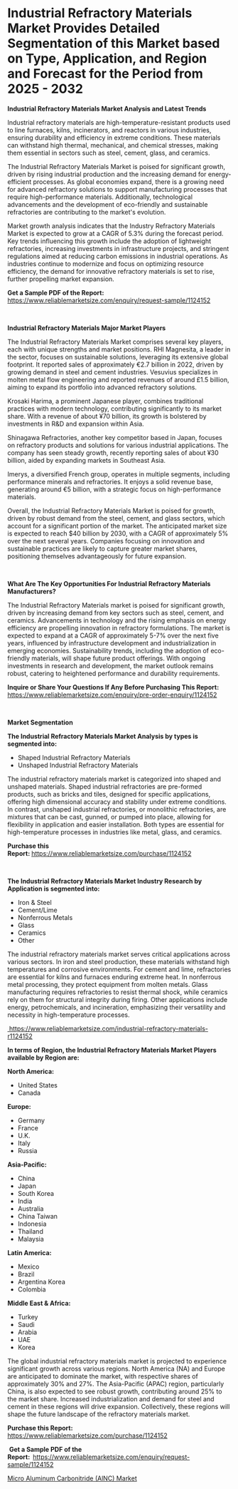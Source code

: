 <p><h1>Industrial Refractory Materials Market Provides Detailed Segmentation of this Market based on Type, Application, and Region and Forecast for the Period from 2025 - 2032</h1></p><p><strong>Industrial Refractory Materials Market Analysis and Latest Trends</strong></p>
<p><p>Industrial refractory materials are high-temperature-resistant products used to line furnaces, kilns, incinerators, and reactors in various industries, ensuring durability and efficiency in extreme conditions. These materials can withstand high thermal, mechanical, and chemical stresses, making them essential in sectors such as steel, cement, glass, and ceramics.</p><p>The Industrial Refractory Materials Market is poised for significant growth, driven by rising industrial production and the increasing demand for energy-efficient processes. As global economies expand, there is a growing need for advanced refractory solutions to support manufacturing processes that require high-performance materials. Additionally, technological advancements and the development of eco-friendly and sustainable refractories are contributing to the market's evolution.</p><p>Market growth analysis indicates that the Industry Refractory Materials Market is expected to grow at a CAGR of 5.3% during the forecast period. Key trends influencing this growth include the adoption of lightweight refractories, increasing investments in infrastructure projects, and stringent regulations aimed at reducing carbon emissions in industrial operations. As industries continue to modernize and focus on optimizing resource efficiency, the demand for innovative refractory materials is set to rise, further propelling market expansion.</p></p>
<p><strong>Get a Sample PDF of the Report:&nbsp;</strong> <a href="https://www.reliablemarketsize.com/enquiry/request-sample/1124152?utm_campaign=2753&utm_medium=2&utm_source=Github&utm_content=ia&utm_term=02042025&utm_id=industrial-refractory-materials">https://www.reliablemarketsize.com/enquiry/request-sample/1124152</a></p>
<p>&nbsp;</p>
<p><strong>Industrial Refractory Materials Major Market Players</strong></p>
<p><p>The Industrial Refractory Materials Market comprises several key players, each with unique strengths and market positions. RHI Magnesita, a leader in the sector, focuses on sustainable solutions, leveraging its extensive global footprint. It reported sales of approximately €2.7 billion in 2022, driven by growing demand in steel and cement industries. Vesuvius specializes in molten metal flow engineering and reported revenues of around £1.5 billion, aiming to expand its portfolio into advanced refractory solutions.</p><p>Krosaki Harima, a prominent Japanese player, combines traditional practices with modern technology, contributing significantly to its market share. With a revenue of about ¥70 billion, its growth is bolstered by investments in R&D and expansion within Asia.</p><p>Shinagawa Refractories, another key competitor based in Japan, focuses on refractory products and solutions for various industrial applications. The company has seen steady growth, recently reporting sales of about ¥30 billion, aided by expanding markets in Southeast Asia.</p><p>Imerys, a diversified French group, operates in multiple segments, including performance minerals and refractories. It enjoys a solid revenue base, generating around €5 billion, with a strategic focus on high-performance materials. </p><p>Overall, the Industrial Refractory Materials Market is poised for growth, driven by robust demand from the steel, cement, and glass sectors, which account for a significant portion of the market. The anticipated market size is expected to reach $40 billion by 2030, with a CAGR of approximately 5% over the next several years. Companies focusing on innovation and sustainable practices are likely to capture greater market shares, positioning themselves advantageously for future expansion.</p></p>
<p>&nbsp;</p>
<p><strong>What Are The Key Opportunities For Industrial Refractory Materials Manufacturers?</strong></p>
<p><p>The Industrial Refractory Materials market is poised for significant growth, driven by increasing demand from key sectors such as steel, cement, and ceramics. Advancements in technology and the rising emphasis on energy efficiency are propelling innovation in refractory formulations. The market is expected to expand at a CAGR of approximately 5-7% over the next five years, influenced by infrastructure development and industrialization in emerging economies. Sustainability trends, including the adoption of eco-friendly materials, will shape future product offerings. With ongoing investments in research and development, the market outlook remains robust, catering to heightened performance and durability requirements.</p></p>
<p><strong>Inquire or Share Your Questions If Any Before Purchasing This Report:</strong> <a href="https://www.reliablemarketsize.com/enquiry/pre-order-enquiry/1124152?utm_campaign=2753&utm_medium=2&utm_source=Github&utm_content=ia&utm_term=02042025&utm_id=industrial-refractory-materials">https://www.reliablemarketsize.com/enquiry/pre-order-enquiry/1124152</a></p>
<p>&nbsp;</p>
<p><strong>Market Segmentation</strong></p>
<p><strong>The Industrial Refractory Materials Market Analysis by types is segmented into:</strong></p>
<p><ul><li>Shaped Industrial Refractory Materials</li><li>Unshaped Industrial Refractory Materials</li></ul></p>
<p><p>The industrial refractory materials market is categorized into shaped and unshaped materials. Shaped industrial refractories are pre-formed products, such as bricks and tiles, designed for specific applications, offering high dimensional accuracy and stability under extreme conditions. In contrast, unshaped industrial refractories, or monolithic refractories, are mixtures that can be cast, gunned, or pumped into place, allowing for flexibility in application and easier installation. Both types are essential for high-temperature processes in industries like metal, glass, and ceramics.</p></p>
<p><strong>Purchase this Report:&nbsp;</strong><a href="https://www.reliablemarketsize.com/purchase/1124152?utm_campaign=2753&utm_medium=2&utm_source=Github&utm_content=ia&utm_term=02042025&utm_id=industrial-refractory-materials">https://www.reliablemarketsize.com/purchase/1124152</a></p>
<p>&nbsp;</p>
<p><strong>The Industrial Refractory Materials Market Industry Research by Application is segmented into:</strong></p>
<p><ul><li>Iron & Steel</li><li>Cement/Lime</li><li>Nonferrous Metals</li><li>Glass</li><li>Ceramics</li><li>Other</li></ul></p>
<p><p>The industrial refractory materials market serves critical applications across various sectors. In iron and steel production, these materials withstand high temperatures and corrosive environments. For cement and lime, refractories are essential for kilns and furnaces enduring extreme heat. In nonferrous metal processing, they protect equipment from molten metals. Glass manufacturing requires refractories to resist thermal shock, while ceramics rely on them for structural integrity during firing. Other applications include energy, petrochemicals, and incineration, emphasizing their versatility and necessity in high-temperature processes.</p></p>
<p><a href="https://www.reliablemarketsize.com/industrial-refractory-materials-r1124152?utm_campaign=2753&utm_medium=2&utm_source=Github&utm_content=ia&utm_term=02042025&utm_id=industrial-refractory-materials">&nbsp;https://www.reliablemarketsize.com/industrial-refractory-materials-r1124152</a></p>
<p><strong>In terms of Region, the Industrial Refractory Materials Market Players available by Region are:</strong></p>
<p>
    <p> <strong> North America: </strong>
        <ul>
            <li>United States</li>
            <li>Canada</li>
        </ul>
        </p> 
    <p> <strong> Europe: </strong>
        <ul>
            <li>Germany</li>
            <li>France</li>
            <li>U.K.</li>
            <li>Italy</li>
            <li>Russia</li>
        </ul>
        </p> 
    <p> <strong> Asia-Pacific: </strong>
        <ul>
            <li>China</li>
            <li>Japan</li>
            <li>South Korea</li>
            <li>India</li>
            <li>Australia</li>
            <li>China Taiwan</li>
            <li>Indonesia</li>
            <li>Thailand</li>
            <li>Malaysia</li>
        </ul>
        </p> 
    <p> <strong> Latin America: </strong>
        <ul>
            <li>Mexico</li>
            <li>Brazil</li>
            <li>Argentina Korea</li>
            <li>Colombia</li>
        </ul>
        </p> 
    <p> <strong> Middle East & Africa: </strong>
        <ul>
            <li>Turkey</li>
            <li>Saudi</li>
            <li>Arabia</li>
            <li>UAE</li>
            <li>Korea</li>
        </ul>
    </p>
    </p>
<p><p>The global industrial refractory materials market is projected to experience significant growth across various regions. North America (NA) and Europe are anticipated to dominate the market, with respective shares of approximately 30% and 27%. The Asia-Pacific (APAC) region, particularly China, is also expected to see robust growth, contributing around 25% to the market share. Increased industrialization and demand for steel and cement in these regions will drive expansion. Collectively, these regions will shape the future landscape of the refractory materials market.</p></p>
<p><strong>Purchase this Report: </strong><a href="https://www.reliablemarketsize.com/purchase/1124152?utm_campaign=2753&utm_medium=2&utm_source=Github&utm_content=ia&utm_term=02042025&utm_id=industrial-refractory-materials">https://www.reliablemarketsize.com/purchase/1124152</a></p>
<p>&nbsp;<strong>Get a Sample PDF of the Report:&nbsp;&nbsp;</strong><a href="https://www.reliablemarketsize.com/enquiry/request-sample/1124152?utm_campaign=2753&utm_medium=2&utm_source=Github&utm_content=ia&utm_term=02042025&utm_id=industrial-refractory-materials">https://www.reliablemarketsize.com/enquiry/request-sample/1124152</a></p>
<p><strong></strong></p>
<p><p><a href="https://github.com/benhaeneye/Market-Research-Report-List-1/blob/main/micro-aluminum-carbonitride-alnc-market.md?utm_campaign=2753&utm_medium=2&utm_source=Github&utm_content=ia&utm_term=02042025&utm_id=industrial-refractory-materials">Micro Aluminum Carbonitride (AlNC) Market</a></p></p>